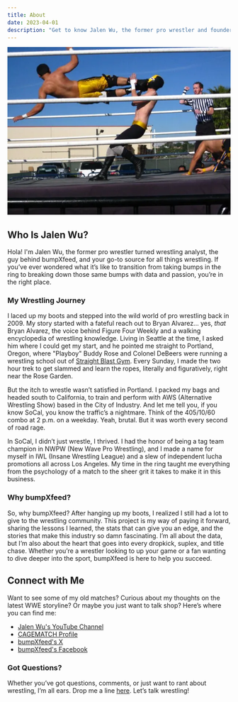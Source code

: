 ```yaml
---
title: About
date: 2023-04-01
description: "Get to know Jalen Wu, the former pro wrestler and founder of bumpXfeed, and how his journey in the ring led to a passion for sharing insights on the wrestling world."
---
```


!["Jumpin" Jalen Wu delivering a high-flying dropkick](about.webp)

## Who Is Jalen Wu? 

Hola! I'm Jalen Wu, the former pro wrestler turned wrestling analyst, the guy behind bumpXfeed, and your go-to source for all things wrestling. If you’ve ever wondered what it’s like to transition from taking bumps in the ring to breaking down those same bumps with data and passion, you’re in the right place.

### My Wrestling Journey

I laced up my boots and stepped into the wild world of pro wrestling back in 2009. My story started with a fateful reach out to Bryan Alvarez... yes, *that* Bryan Alvarez, the voice behind Figure Four Weekly and a walking encyclopedia of wrestling knowledge. Living in Seattle at the time, I asked him where I could get my start, and he pointed me straight to Portland, Oregon, where "Playboy" Buddy Rose and Colonel DeBeers were running a wrestling school out of [Straight Blast Gym](https://www.straightblastgym.com). Every Sunday, I made the two hour trek to get slammed and learn the ropes, literally and figuratively, right near the Rose Garden.

But the itch to wrestle wasn’t satisfied in Portland. I packed my bags and headed south to California, to train and perform with AWS (Alternative Wrestling Show) based in the City of Industry. And let me tell you, if you know SoCal, you know the traffic’s a nightmare. Think of the 405/10/60 combo at 2 p.m. on a weekday. Yeah, brutal. But it was worth every second of road rage.

In SoCal, I didn’t just wrestle, I thrived. I had the honor of being a tag team champion in NWPW (New Wave Pro Wrestling), and I made a name for myself in IWL (Insane Wrestling League) and a slew of independent lucha promotions all across Los Angeles. My time in the ring taught me everything from the psychology of a match to the sheer grit it takes to make it in this business.

### Why bumpXfeed?

So, why bumpXfeed? After hanging up my boots, I realized I still had a lot to give to the wrestling community. This project is my way of paying it forward, sharing the lessons I learned, the stats that can give you an edge, and the stories that make this industry so damn fascinating. I’m all about the data, but I’m also about the heart that goes into every dropkick, suplex, and title chase. Whether you’re a wrestler looking to up your game or a fan wanting to dive deeper into the sport, bumpXfeed is here to help you succeed.

## Connect with Me

Want to see some of my old matches? Curious about my thoughts on the latest WWE storyline? Or maybe you just want to talk shop? Here’s where you can find me:

- [Jalen Wu's YouTube Channel](https://www.youtube.com/channel/UCrIgygbZ7lxsMbYn29WtSwA)
- [CAGEMATCH Profile](https://www.cagematch.net/en/?id=2&nr=10961)
- [bumpXfeed's X](https://twitter.com/bumpxfeed)
- [bumpXfeed's Facebook](https://www.facebook.com/bumpxfeed/)

### Got Questions?

Whether you’ve got questions, comments, or just want to rant about wrestling, I’m all ears. Drop me a line [here](https://forms.gle/XDcfxC74ocytjtbA6). Let’s talk wrestling!